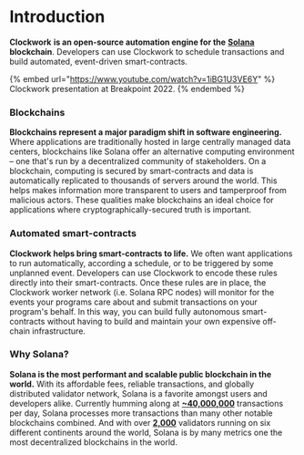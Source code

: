 # Introduction

**Clockwork** **is an open-source automation engine for the** [**Solana**](https://solana.com/) **blockchain**. Developers can use Clockwork to schedule transactions and build automated, event-driven smart-contracts.&#x20;

{% embed url="https://www.youtube.com/watch?v=1iBG1U3VE6Y" %}
Clockwork presentation at Breakpoint 2022.
{% endembed %}

### **Blockchains**

**Blockchains represent a major paradigm shift in software engineering.** Where applications are traditionally hosted in large centrally managed data centers, blockchains like Solana offer an alternative computing environment – one that's run by a decentralized community of stakeholders. On a blockchain, computing is secured by smart-contracts and data is automatically replicated to thousands of servers around the world. This helps makes information more transparent to users and tamperproof from malicious actors. These qualities make blockchains an ideal choice for applications where cryptographically-secured truth is important.&#x20;

### Automated smart-contracts

**Clockwork helps bring smart-contracts to life.** We often want applications to run automatically, according a schedule, or to be triggered by some unplanned event. Developers can use Clockwork to encode these rules directly into their smart-contracts. Once these rules are in place, the Clockwork worker network (i.e. Solana RPC nodes) will monitor for the events your programs care about and submit transactions on your program's behalf. In this way, you can build fully autonomous smart-contracts without having to build and maintain your own expensive off-chain infrastructure.&#x20;

### Why Solana?

**Solana is the most performant and scalable public blockchain in the world.** With its affordable fees, reliable transactions, and globally distributed validator network, Solana is a favorite amongst users and developers alike. Currently humming along at [**\~40,000,000**](https://dune.com/kroeger0x/Solana-Metrics) transactions per day, Solana processes more transactions than many other notable blockchains combined. And with over [**2,000**](https://solana.com/news/validator-health-report-august-2022) validators running on six different continents around the world, Solana is by many metrics one the most decentralized blockchains in the world.
